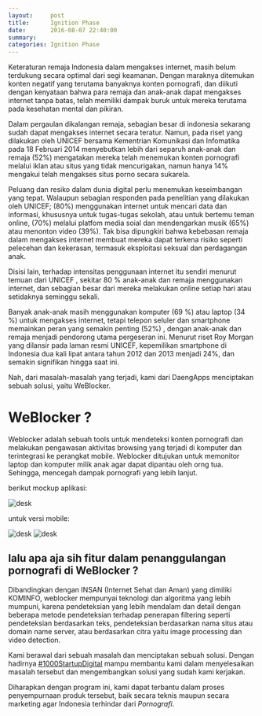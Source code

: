 ```yaml
---
layout:     post
title:      Ignition Phase
date:       2016-08-07 22:40:00
summary:    
categories: Ignition Phase
---
```


Keteraturan remaja Indonesia dalam mengakses internet, masih belum terdukung secara optimal dari segi keamanan. Dengan maraknya ditemukan konten negatif yang terutama banyaknya konten pornografi, dan diikuti dengan kenyataan bahwa para remaja dan anak-anak dapat mengakses internet tanpa batas, telah memiliki dampak buruk untuk mereka terutama  pada kesehatan mental dan pikiran. 

Dalam pergaulan dikalangan remaja, sebagian besar di indonesia sekarang sudah dapat mengakses internet secara teratur. Namun, pada riset yang dilakukan oleh UNICEF bersama Kementrian Komunikasi dan Infomatika pada 18 Februari 2014 menyebutkan lebih dari separuh anak-anak dan remaja (52%) mengatakan mereka telah menemukan konten pornografi melalui iklan atau situs yang tidak mencurigakan, namun hanya 14% mengakui telah mengakses situs porno secara sukarela. 

Peluang dan resiko dalam dunia digital perlu menemukan keseimbangan yang tepat. Walaupun sebagian responden pada penelitian yang dilakukan oleh UNICEF; (80%) menggunakan internet untuk mencari data dan informasi, khususnya untuk tugas-tugas sekolah, atau untuk bertemu teman online, (70%) melalui platfom media soial dan mendengarkan musik (65%) atau menonton video (39%). Tak bisa dipungkiri bahwa kebebasan remaja dalam mengakses internet membuat mereka dapat terkena risiko seperti pelecehan dan kekerasan, termasuk eksploitasi seksual dan perdagangan anak.

Disisi lain, terhadap intensitas penggunaan internet itu sendiri menurut temuan dari UNICEF , sekitar 80 % anak-anak dan remaja menggunakan internet, dan sebagian besar dari mereka melakukan online setiap hari atau setidaknya seminggu sekali.

Banyak anak-anak masih menggunakan komputer (69 %) atau laptop (34 %) untuk mengakses internet, tetapi telepon seluler dan smartphone memainkan peran yang semakin penting (52%) , dengan anak-anak dan remaja menjadi pendorong utama pergeseran ini. Menurut riset Roy Morgan yang dilansir pada laman resmi UNICEF, kepemilikan smartphone di Indonesia dua kali lipat antara tahun 2012 dan 2013 menjadi 24%, dan semakin signifikan hingga saat ini.

Nah, dari masalah-masalah yang terjadi, kami dari DaengApps menciptakan sebuah solusi, yaitu WeBlocker.

# WeBlocker ?

Weblocker adalah sebuah tools untuk mendeteksi konten pornografi dan melakukan pengawasan aktivitas browsing yang terjadi di komputer dan terintegrasi ke perangkat mobile. Weblocker ditujukan untuk memonitor laptop dan komputer milik anak agar dapat dipantau oleh orng tua. Sehingga, mencegah dampak pornografi yang lebih lanjut.

berikut mockup aplikasi:

![desk](https://s19.postimg.org/60ddrzour/bandicam_2016_07_13_20_03_56_579.jpg)

untuk versi mobile:

![desk](https://s19.postimg.org/vxbnichvz/photo_2016_07_14_21_16_42.jpg)
![desk](https://s19.postimg.org/ey2p336of/photo_2016_07_14_21_16_44.jpg)

## lalu apa aja sih fitur dalam penanggulangan pornografi di WeBlocker ?

Dibandingkan dengan INSAN (Internet Sehat dan Aman) yang dimiliki KOMINFO, weblocker mempunyai teknologi dan algoritma yang lebih mumpuni, karena pendeteksian yang lebih mendalam dan detail dengan beberapa metode pendeteksian terhadap penerapan filtering seperti pendeteksian berdasarkan teks, pendeteksian berdasarkan nama situs atau domain name server, atau berdasarkan citra yaitu image processing dan video detection. 


Kami berawal dari sebuah masalah dan menciptakan sebuah solusi. Dengan hadirnya [#1000StartupDigital](http://1000startupdigital.id/) mampu membantu kami dalam menyelesaikan masalah tersebut dan mengembangkan solusi yang sudah kami kerjakan. 

Diharapkan dengan program ini, kami dapat terbantu dalam proses penyempurnaan produk tersebut, baik secara teknis maupun secara marketing agar Indonesia terhindar dari _Pornografi_.


